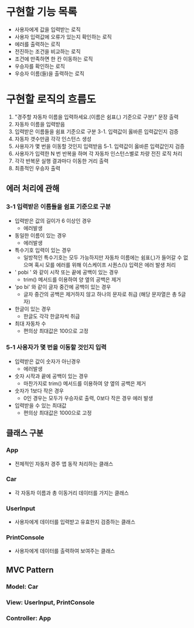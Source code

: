 # 구현할 기능 목록

- 사용자에게 값을 입력받는 로직
- 사용자 입력값에 오류가 있는지 확인하는 로직
- 에러를 출력하는 로직
- 전진하는 조건을 비교하는 로직
- 조건에 만족하면 한 칸 이동하는 로직
- 우승자를 확인하는 로직
- 우승자 이름(들)을 출력하는 로직

# 구현할 로직의 흐름도

1. "경주할 자동차 이름을 입력하세요.(이름은 쉼표(,) 기준으로 구분)" 문장 출력
2. 자동차 이름을 입력받음
3. 입력받은 이름들을 쉼표 기준으로 구분
   3-1. 입력값이 옳바른 입력값인지 검증
4. 자동차 갯수만큼 각각 인스턴스 생성
5. 사용자가 몇 번을 이동할 것인지 입력받음
   5-1. 입력값이 옳바른 입력값인지 검증
6. 사용자가 입력한 N 번 반복을 하며 각 자동차 인스턴스별로 차량 전진 로직 처리
7. 각각 반복문 실행 결과마다 이동한 거리 출력
8. 최종적인 우승자 출력

## 에러 처리에 관해

### 3-1 입력받은 이름들을 쉼표 기준으로 구분

- 입력받은 값의 길이가 6 이상인 경우
  - 에러발생
- 동일한 이름이 있는 경우
  - 에러발생
- 특수기호 입력이 있는 경우
  - 일방적인 특수기호는 모두 가능하지만 자동차 이름에는 쉼표(,)가 들어갈 수 없으며 혹시 모를 에러를 위해 이스케이프 시퀀스(\\) 입력은 에러 발생 처리
- ' pobi ' 와 같이 시작 또는 끝에 공백이 있는 경우
  - trim() 메서드를 이용하여 양 옆의 공백은 제거
- 'po bi' 와 같이 글자 중간에 공백이 있는 경우
  - 글자 중간의 공백은 제거하지 않고 하나의 문자로 취급 (해당 문자열은 총 5글자)
- 한글이 있는 경우
  - 한글도 각각 한글자씩 취급
- 최대 자동차 수
  - 편의상 최대값은 100으로 고정

### 5-1 사용자가 몇 번을 이동할 것인지 입력

- 입력받은 값이 숫자가 아닌경우
  - 에러발생
- 숫자 시작과 끝에 공백이 있는 경우
  - 마찬가지로 trim() 메서드를 이용하여 양 옆의 공백은 제거
- 숫자가 1보다 작은 경우
  - 0인 경우는 모두가 우승자로 출력, 0보다 작은 경우 에러 발생
- 입력받을 수 있는 최대값
  - 편의상 최대값은 1000으로 고정

## 클래스 구분

### App

- 전체적인 자동차 경주 앱 동작 처리하는 클래스

### Car

- 각 자동차 이름과 총 이동거리 데이터를 가지는 클래스

### UserInput

- 사용자에게 데이터를 입력받고 유효한지 검증하는 클래스

### PrintConsole

- 사용자에게 데이터를 출력하여 보여주는 클래스

## MVC Pattern

### Model: Car

### View: UserInput, PrintConsole

### Controller: App
